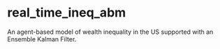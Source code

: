 # real_time_ineq_abm

An agent-based model of wealth inequality in the US supported with an Ensemble Kalman Filter.
